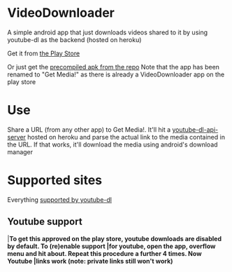 # VideoDownloader
A simple android app that just downloads videos shared to it by using youtube-dl as the backend (hosted on heroku)

Get it from [the Play Store](https://play.google.com/store/apps/details?id=uk.me.gman.getmedia)

Or just get the [precompiled apk from the repo](https://github.com/zeronickname/VideoDownloader/raw/master/app/app-release.apk)
Note that the app has been renamed to "Get Media!" as there is already a VideoDownloader app on the play store

# Use
Share a URL (from any other app) to Get Media!. It'll hit a [youtube-dl-api-server](https://github.com/jaimeMF/youtube-dl-api-server/) hosted on heroku and parse the actual link to the media contained in the URL. If that works, it'll download the media using android's download manager


# Supported sites
Everything [supported by youtube-dl](https://rg3.github.io/youtube-dl/supportedsites.html)

## Youtube support
|**To get this approved on the play store, youtube downloads are disabled by default. To (re)enable support |for youtube, open the app, overflow menu and hit about. Repeat this procedure a further 4 times. Now Youtube |links work (note: private links still won't work)**
